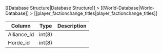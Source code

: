 [[Database Structure|Database Structure]] > [[World-Database|World-Database]] > [[player_factionchange_titles|player_factionchange_titles]]

Column | Type | Description
--- | --- | ---
Alliance_id | int(8) | 
Horde_id | int(8) | 
